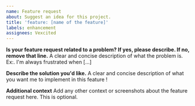 ```yaml
---
name: Feature request
about: Suggest an idea for this project.
title: 'feature: [name of the feature]'
labels: enhancement
assignees: Vexcited
---
```


**Is your feature request related to a problem? If yes, please describe. If no, remove that line.**
A clear and concise description of what the problem is.
Ex:. I'm always frustrated when [...]

**Describe the solution you'd like.**
A clear and concise description of what you want me to implement in this feature !

**Additional context**
Add any other context or screenshots about the feature request here.
This is optional.
